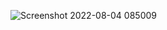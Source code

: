 ![Screenshot 2022-08-04 085009](https://user-images.githubusercontent.com/109869150/182937435-21569ab8-80db-4776-b73c-ddd67b950562.png)
